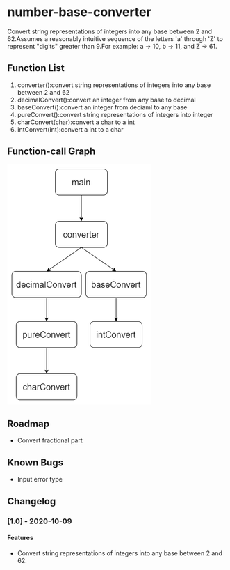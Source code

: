 # number-base-converter
Convert string representations of integers into any base between 2 and 62.Assumes a reasonably intuitive sequence of the letters 'a' through 'Z' to represent "digits" greater than 9.For example: a -> 10, b -> 11, and Z -> 61.
## Function List
1. converter():convert string representations of integers into any base between 2 and 62
1. decimalConvert():convert an integer from any base to decimal
1. baseConvert():convert an integer from deciaml to any base
1. pureConvert():convert string representations of integers into integer
1. charConvert(char):convert a char to a int
1. intConvert(int):convert a int to a char
## Function-call Graph
![image](https://github.com/tomhsu2000/number-base-converter/blob/main/function-call.png)
## Roadmap
* Convert fractional part
## Known Bugs
* Input error type
## Changelog
### [1.0] - 2020-10-09
#### Features
* Convert string representations of integers into any base between 2 and 62.
